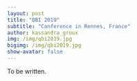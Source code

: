 ```yaml
---
layout: post
title: "QBI 2019"
subtitle: "Conference in Rennes, France"
author: kassandra_groux
img: /img/qbi2019.jpg
bigimg: /img/qbi2019.jpg
show-avatar: false
---
```


To be written.
